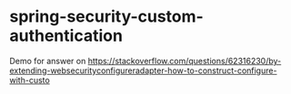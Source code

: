 # spring-security-custom-authentication
Demo for answer on https://stackoverflow.com/questions/62316230/by-extending-websecurityconfigureradapter-how-to-construct-configure-with-custo
